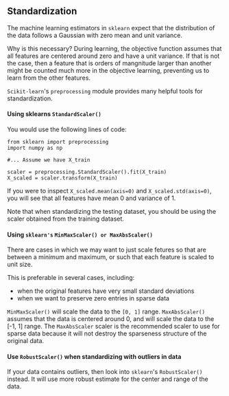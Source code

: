 ## Standardization

The machine learning estimators in `sklearn` expect that the distribution of the data follows a Gaussian with zero mean and unit variance. 

Why is this necessary? During learning, the objective function assumes that all features are centered around zero and have a unit variance. If that is not the case, then a feature that is orders of mangnitude larger than another might be counted much more in the objective learning, preventing us to learn from the other features. 

`Scikit-learn`'s `preprocessing` module provides many helpful tools for standardization. 

#### Using sklearns `StandardScaler()`

You would use the following lines of code:
```
from sklearn import preprocessing
import numpy as np

#... Assume we have X_train

scaler = preprocessing.StandardScaler().fit(X_train)
X_scaled = scaler.transform(X_train)
```

If you were to inspect `X_scaled.mean(axis=0)` and `X_scaled.std(axis=0)`, you will see that all features have mean 0 and variance of 1. 

Note that when standardizing the testing dataset, you should be using the scaler obtained from the training dataset. 

#### Using `sklearn's` `MinMaxScaler() or MaxAbsScaler()`

There are cases in which we may want to just scale fetures so that are between a minimum and maximum, or such that each feature is scaled to unit size.

This is preferable in several cases, including:
 - when the original features have very small standard deviations
 - when we want to preserve zero entries in sparse data
 
 
 `MinMaxScaler()` will scale the data to the `[0, 1]` range. `MaxAbsScaler()` assumes that the data is centered around 0, and will scale the data to the [-1, 1] range. The `MaxAbsScaler` scaler is the recommended scaler to use for sparse data because it will not destroy the sparseness structure of the original data.
 
  #### Use `RobustScaler()` when standardizing with outliers in data
  
  If your data contains outliers, then look into `sklearn`'s `RobustScaler()` instead. It will use more robust estimate for the center and range of the data.

